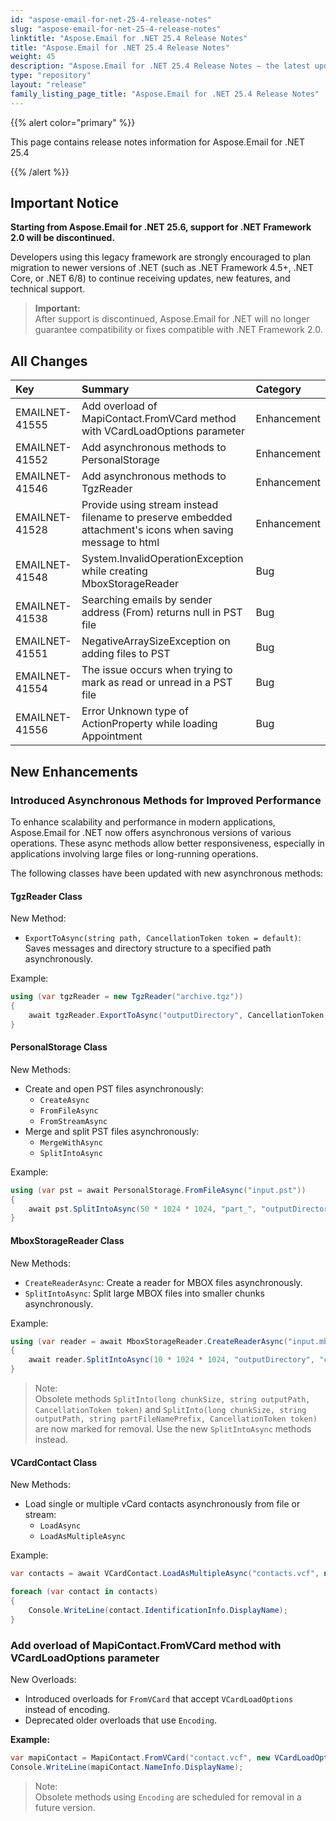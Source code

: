 ```yaml
---
id: "aspose-email-for-net-25-4-release-notes"
slug: "aspose-email-for-net-25-4-release-notes"
linktitle: "Aspose.Email for .NET 25.4 Release Notes"
title: "Aspose.Email for .NET 25.4 Release Notes"
weight: 45
description: "Aspose.Email for .NET 25.4 Release Notes – the latest updates and fixes."
type: "repository"
layout: "release"
family_listing_page_title: "Aspose.Email for .NET 25.4 Release Notes"
---
```


{{% alert color="primary" %}}

This page contains release notes information for Aspose.Email for .NET 25.4

{{% /alert %}}

## Important Notice

**Starting from Aspose.Email for .NET 25.6, support for .NET Framework 2.0 will be discontinued.**

Developers using this legacy framework are strongly encouraged to plan migration to newer versions of .NET (such as .NET Framework 4.5+, .NET Core, or .NET 6/8) to continue receiving updates, new features, and technical support.

> **Important:**  
> After support is discontinued, Aspose.Email for .NET will no longer guarantee compatibility or fixes compatible with .NET Framework 2.0.

## **All Changes**

|**Key**|**Summary**|**Category**|
| :- | :- | :- |
|EMAILNET-41555|Add overload of MapiContact.FromVCard method with VCardLoadOptions parameter|Enhancement|
|EMAILNET-41552|Add asynchronous methods to PersonalStorage|Enhancement|
|EMAILNET-41546|Add asynchronous methods to TgzReader|Enhancement|
|EMAILNET-41528|Provide using stream instead filename to preserve embedded attachment's icons when saving message to html|Enhancement|
|EMAILNET-41548|System.InvalidOperationException while creating MboxStorageReader|Bug|
|EMAILNET-41538|Searching emails by sender address (From) returns null in PST file|Bug|
|EMAILNET-41551|NegativeArraySizeException on adding files to PST|Bug|
|EMAILNET-41554|The issue occurs when trying to mark as read or unread in a PST file|Bug|
|EMAILNET-41556|Error Unknown type of ActionProperty while loading Appointment|Bug|


## New Enhancements

### Introduced Asynchronous Methods for Improved Performance

To enhance scalability and performance in modern applications, Aspose.Email for .NET now offers asynchronous versions of various operations. These async methods allow better responsiveness, especially in applications involving large files or long-running operations.

The following classes have been updated with new asynchronous methods:

#### TgzReader Class

New Method:

- `ExportToAsync(string path, CancellationToken token = default)`:  
  Saves messages and directory structure to a specified path asynchronously.

Example:

```csharp
using (var tgzReader = new TgzReader("archive.tgz"))
{
    await tgzReader.ExportToAsync("outputDirectory", CancellationToken.None);
}
```

#### PersonalStorage Class

New Methods:

- Create and open PST files asynchronously:
  - `CreateAsync`
  - `FromFileAsync`
  - `FromStreamAsync`
- Merge and split PST files asynchronously:
  - `MergeWithAsync`
  - `SplitIntoAsync`

Example:

```csharp
using (var pst = await PersonalStorage.FromFileAsync("input.pst"))
{
    await pst.SplitIntoAsync(50 * 1024 * 1024, "part_", "outputDirectory", CancellationToken.None);
}
```

#### MboxStorageReader Class

New Methods:

- `CreateReaderAsync`: Create a reader for MBOX files asynchronously.
- `SplitIntoAsync`: Split large MBOX files into smaller chunks asynchronously.

Example:

```csharp
using (var reader = await MboxStorageReader.CreateReaderAsync("input.mbox", new MboxLoadOptions()))
{
    await reader.SplitIntoAsync(10 * 1024 * 1024, "outputDirectory", "chunk_", CancellationToken.None);
}
```

> Note:  
> Obsolete methods `SplitInto(long chunkSize, string outputPath, CancellationToken token)` and `SplitInto(long chunkSize, string outputPath, string partFileNamePrefix, CancellationToken token)` are now marked for removal. Use the new `SplitIntoAsync` methods instead.


#### VCardContact Class

New Methods:

- Load single or multiple vCard contacts asynchronously from file or stream:
  - `LoadAsync`
  - `LoadAsMultipleAsync`

Example:

```csharp
var contacts = await VCardContact.LoadAsMultipleAsync("contacts.vcf", new VCardLoadOptions(), CancellationToken.None);

foreach (var contact in contacts)
{
    Console.WriteLine(contact.IdentificationInfo.DisplayName);
}
```

### Add overload of MapiContact.FromVCard method with VCardLoadOptions parameter

New Overloads:

- Introduced overloads for `FromVCard` that accept `VCardLoadOptions` instead of encoding.
- Deprecated older overloads that use `Encoding`.

**Example:**

```csharp
var mapiContact = MapiContact.FromVCard("contact.vcf", new VCardLoadOptions());
Console.WriteLine(mapiContact.NameInfo.DisplayName);
```

> Note:  
> Obsolete methods using `Encoding` are scheduled for removal in a future version.
